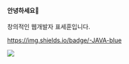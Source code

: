 #### 안녕하세요👋
창의적인 웹개발자 표세훈입니다.

https://img.shields.io/badge/-JAVA-blue

<img src="https://img.shields.io/badge/{JAVA}-{배경 색깔}?style={스타일}&logo={로고이름}&logoColor={로고 색깔}"/>
